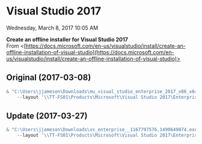 ﻿# Visual Studio 2017

Wednesday, March 8, 2017
10:05 AM

**Create an offline installer for Visual Studio 2017**\
From <[https://docs.microsoft.com/en-us/visualstudio/install/create-an-offline-installation-of-visual-studio](https://docs.microsoft.com/en-us/visualstudio/install/create-an-offline-installation-of-visual-studio)>

## Original (2017-03-08)

```PowerShell
& "C:\Users\jjameson\Downloads\mu_visual_studio_enterprise_2017_x86_x64_10049783.exe" `
    --layout '\\TT-FS01\Products\Microsoft\Visual Studio 2017\Enterprise' --lang en-US
```

## Update (2017-03-27)

```PowerShell
& "C:\Users\jjameson\Downloads\vs_enterprise__1167797576.1490649074.exe" `
    --layout '\\TT-FS01\Products\Microsoft\Visual Studio 2017\Enterprise' --lang en-US
```
